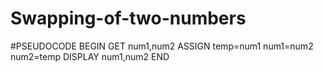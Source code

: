 # Swapping-of-two-numbers
#PSEUDOCODE
BEGIN
GET num1,num2
ASSIGN temp=num1
       num1=num2
       num2=temp
DISPLAY num1,num2
END
       
